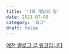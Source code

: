 ```yaml
---
title: '나의 개발의 길'
date: 2021-07-08
category: '회고'
draft: false
---
```


[예전 벨로그 글 링크입니다](https://velog.io/@yonyas/%EB%82%98%EC%9D%98%EA%B0%9C%EB%B0%9C%EC%9D%98%EA%B8%B8)
